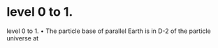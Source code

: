 # level 0 to 1.

level 0 to 1.
•   The particle base of parallel Earth is in D-2 of the particle universe at